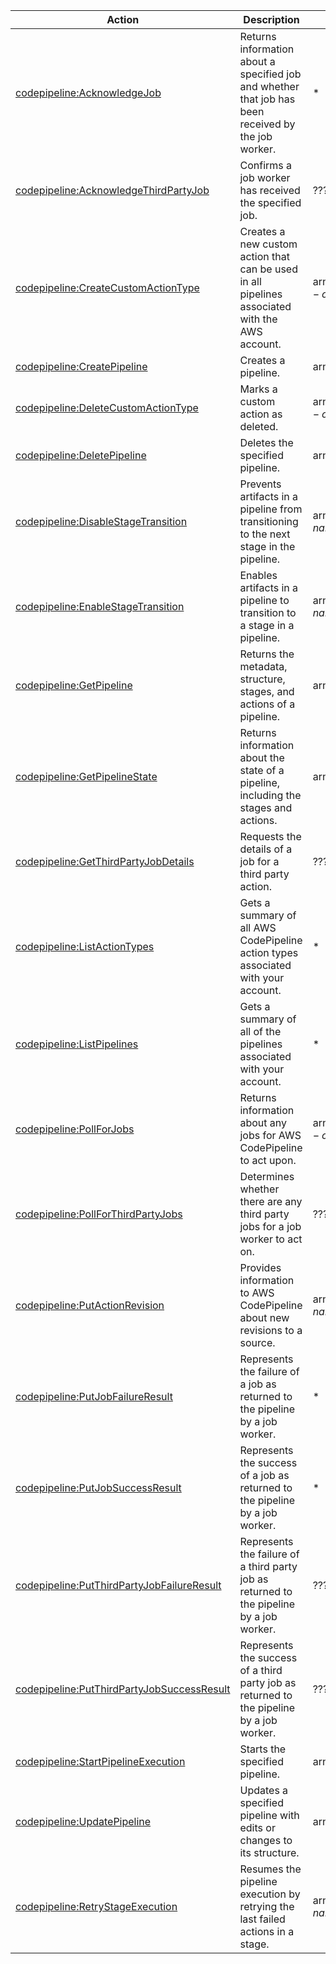 | Action | Description | Resource | Condition |
| --- | --- | --- | --- |
| [codepipeline:AcknowledgeJob](http://docs.aws.amazon.com/codepipeline/latest/APIReference/API_AcknowledgeJob.html) | Returns information about a specified job and whether that job has been received by the job worker. | * | - |
| [codepipeline:AcknowledgeThirdPartyJob](http://docs.aws.amazon.com/codepipeline/latest/APIReference/API_AcknowledgeThirdPartyJob.html) | Confirms a job worker has received the specified job. | ??? | - |
| [codepipeline:CreateCustomActionType](http://docs.aws.amazon.com/codepipeline/latest/APIReference/API_CreateCustomActionType.html) | Creates a new custom action that can be used in all pipelines associated with the AWS account. | arn:aws:codepipeline:$region:$account:actiontype:$action-owner/$action-type/$action-name/$action-version | - |
| [codepipeline:CreatePipeline](http://docs.aws.amazon.com/codepipeline/latest/APIReference/API_CreatePipeline.html) | Creates a pipeline. | arn:aws:codepipeline:$region:$account:$pipeline-name | - |
| [codepipeline:DeleteCustomActionType](http://docs.aws.amazon.com/codepipeline/latest/APIReference/API_DeleteCustomActionType.html) | Marks a custom action as deleted. | arn:aws:codepipeline:$region:$account:actiontype:$action-owner/$action-type/$action-name/$action-version | - |
| [codepipeline:DeletePipeline](http://docs.aws.amazon.com/codepipeline/latest/APIReference/API_DeletePipeline.html) | Deletes the specified pipeline. | arn:aws:codepipeline:$region:$account:$pipeline-name | - |
| [codepipeline:DisableStageTransition](http://docs.aws.amazon.com/codepipeline/latest/APIReference/API_DisableStageTransition.html) | Prevents artifacts in a pipeline from transitioning to the next stage in the pipeline. | arn:aws:codepipeline:$region:$account:$pipeline-name/$stage-name | - |
| [codepipeline:EnableStageTransition](http://docs.aws.amazon.com/codepipeline/latest/APIReference/API_EnableStageTransition.html) | Enables artifacts in a pipeline to transition to a stage in a pipeline. | arn:aws:codepipeline:$region:$account:$pipeline-name/$stage-name | - |
| [codepipeline:GetPipeline](http://docs.aws.amazon.com/codepipeline/latest/APIReference/API_GetPipeline.html) | Returns the metadata, structure, stages, and actions of a pipeline. | arn:aws:codepipeline:$region:$account:$pipeline-name | - |
| [codepipeline:GetPipelineState](http://docs.aws.amazon.com/codepipeline/latest/APIReference/API_GetPipelineState.html) | Returns information about the state of a pipeline, including the stages and actions. | arn:aws:codepipeline:$region:$account:$pipeline-name | - |
| [codepipeline:GetThirdPartyJobDetails](http://docs.aws.amazon.com/codepipeline/latest/APIReference/API_GetThirdPartyJobDetails.html) | Requests the details of a job for a third party action. | ??? | - |
| [codepipeline:ListActionTypes](http://docs.aws.amazon.com/codepipeline/latest/APIReference/API_ListActionTypes.html) | Gets a summary of all AWS CodePipeline action types associated with your account. | * | - |
| [codepipeline:ListPipelines](http://docs.aws.amazon.com/codepipeline/latest/APIReference/API_ListPipelines.html) | Gets a summary of all of the pipelines associated with your account. | * | - |
| [codepipeline:PollForJobs](http://docs.aws.amazon.com/codepipeline/latest/APIReference/API_PollForJobs.html) | Returns information about any jobs for AWS CodePipeline to act upon. | arn:aws:codepipeline:$region:$account:actiontype:$action-owner/$action-type/$action-name/$action-version | - |
| [codepipeline:PollForThirdPartyJobs](http://docs.aws.amazon.com/codepipeline/latest/APIReference/API_PollForThirdPartyJobs.html) | Determines whether there are any third party jobs for a job worker to act on. | ??? | - |
| [codepipeline:PutActionRevision](http://docs.aws.amazon.com/codepipeline/latest/APIReference/API_PutActionRevision.html) | Provides information to AWS CodePipeline about new revisions to a source. | arn:aws:codepipeline:$region:$account:$pipeline-name/$stage-name/$action-name | - |
| [codepipeline:PutJobFailureResult](http://docs.aws.amazon.com/codepipeline/latest/APIReference/API_PutJobFailureResult.html) | Represents the failure of a job as returned to the pipeline by a job worker. | * | - |
| [codepipeline:PutJobSuccessResult](http://docs.aws.amazon.com/codepipeline/latest/APIReference/API_PutJobSuccessResult.html) | Represents the success of a job as returned to the pipeline by a job worker. | * | - |
| [codepipeline:PutThirdPartyJobFailureResult](http://docs.aws.amazon.com/codepipeline/latest/APIReference/API_PutThirdPartyJobFailureResult.html) | Represents the failure of a third party job as returned to the pipeline by a job worker. | ??? | - |
| [codepipeline:PutThirdPartyJobSuccessResult](http://docs.aws.amazon.com/codepipeline/latest/APIReference/API_PutThirdPartyJobSuccessResult.html) | Represents the success of a third party job as returned to the pipeline by a job worker. | ??? | - |
| [codepipeline:StartPipelineExecution](http://docs.aws.amazon.com/codepipeline/latest/APIReference/API_StartPipelineExecution.html) | Starts the specified pipeline. | arn:aws:codepipeline:$region:$account:$pipeline-name | - |
| [codepipeline:UpdatePipeline](http://docs.aws.amazon.com/codepipeline/latest/APIReference/API_UpdatePipeline.html) | Updates a specified pipeline with edits or changes to its structure. | arn:aws:codepipeline:$region:$account:$pipeline-name | - |
| [codepipeline:RetryStageExecution](http://docs.aws.amazon.com/codepipeline/latest/APIReference/API_RetryStageExecution.html) | Resumes the pipeline execution by retrying the last failed actions in a stage. | arn:aws:codepipeline:$region:$account:$pipeline-name/$stage-name | - |
